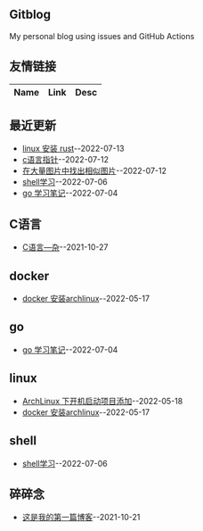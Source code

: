 ## Gitblog
My personal blog using issues and GitHub Actions
## 友情链接
| Name | Link | Desc | 
 | ---- | ---- | ---- |
## 最近更新
- [linux 安装 rust](https://github.com/zhizunbao84/gitblog/issues/11)--2022-07-13
- [c语言指针](https://github.com/zhizunbao84/gitblog/issues/10)--2022-07-12
- [在大量图片中找出相似图片](https://github.com/zhizunbao84/gitblog/issues/9)--2022-07-12
- [shell学习](https://github.com/zhizunbao84/gitblog/issues/8)--2022-07-06
- [go  学习笔记](https://github.com/zhizunbao84/gitblog/issues/7)--2022-07-04
## C语言
- [C语言—杂](https://github.com/zhizunbao84/gitblog/issues/2)--2021-10-27
## docker
- [docker 安装archlinux](https://github.com/zhizunbao84/gitblog/issues/3)--2022-05-17
## go
- [go  学习笔记](https://github.com/zhizunbao84/gitblog/issues/7)--2022-07-04
## linux
- [ArchLinux 下开机启动项目添加](https://github.com/zhizunbao84/gitblog/issues/4)--2022-05-18
- [docker 安装archlinux](https://github.com/zhizunbao84/gitblog/issues/3)--2022-05-17
## shell
- [shell学习](https://github.com/zhizunbao84/gitblog/issues/8)--2022-07-06
## 碎碎念
- [这是我的第一篇博客](https://github.com/zhizunbao84/gitblog/issues/1)--2021-10-21
